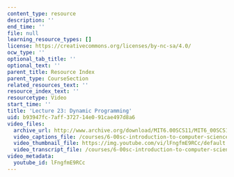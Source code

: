 ```yaml
---
content_type: resource
description: ''
end_time: ''
file: null
learning_resource_types: []
license: https://creativecommons.org/licenses/by-nc-sa/4.0/
ocw_type: ''
optional_tab_title: ''
optional_text: ''
parent_title: Resource Index
parent_type: CourseSection
related_resources_text: ''
resource_index_text: ''
resourcetype: Video
start_time: ''
title: 'Lecture 23: Dynamic Programming'
uid: b93947fc-7aff-3727-14e0-91cae497d8a6
video_files:
  archive_url: http://www.archive.org/download/MIT6.00SCS11/MIT6_00SCS11_lec23_300k.mp4
  video_captions_file: /courses/6-00sc-introduction-to-computer-science-and-programming-spring-2011/64cf0d77fb525593ad109ab8e4c3f4fe_lFngfmE9RCc.vtt
  video_thumbnail_file: https://img.youtube.com/vi/lFngfmE9RCc/default.jpg
  video_transcript_file: /courses/6-00sc-introduction-to-computer-science-and-programming-spring-2011/8252f148b5cdc2e908df271a30e86f48_lFngfmE9RCc.pdf
video_metadata:
  youtube_id: lFngfmE9RCc
---
```

